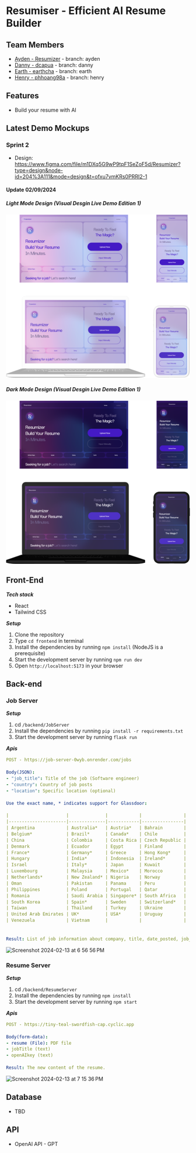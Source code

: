 # Resumiser - Efficient AI Resume Builder

## Team Members
- [Ayden - Resumizer](https://github.com/Resumizer) - branch: ayden
- [Danny - dcapua](https://github.com/dcapua) - branch: danny
- [Earth - earthcha](https://github.com/earthcha) - branch: earth
- [Henry - phhoang98a](https://github.com/phhoang98a) - branch: henry

## Features
* Build your resume with AI

## Latest Demo Mockups
### Sprint 2
- Design: https://www.figma.com/file/m1DXq5G9wP9tpF1SeZoF5d/Resumizer?type=design&node-id=204%3A111&mode=design&t=ofxu7vmKRs0PRRI2-1
#### Update 02/09/2024
##### Light Mode Design (Visual Desgin Live Demo Edition 1)
![Light Mode Mockup](public/sprint2/lightMockup.png "Light Mode Mockup")
##### Dark Mode Design (Visual Desgin Live Demo Edition 1)
![Dark Mode Mockup](public/sprint2/darkMockup.png "Dark Mode Mockup")


## Front-End
_**Tech stack**_

* React
* Tailwind CSS
 
_**Setup**_

1. Clone the repository
2. Type `cd frontend` in terminal
3. Install the dependencies by running `npm install` (NodeJS is a prerequisite)
4. Start the development server by running `npm run dev`
5. Open `http://localhost:5173` in your browser

## Back-end
### Job Server
_**Setup**_

1. cd `/backend/JobServer`
2. Install the dependencies by running `pip install -r requirements.txt`
3. Start the development server by running `flask run`

_**Apis**_
```yml
POST - https://job-server-0wyb.onrender.com/jobs

Body(JSON): 
- "job_title": Title of the job (Software engineer)
- "country": Country of job posts
- "location": Specific location (optional)

Use the exact name, * indicates support for Glassdoor:

|                      |              |            |                |
|----------------------|--------------|------------|----------------|
| Argentina            | Australia*   | Austria*   | Bahrain        |
| Belgium*             | Brazil*      | Canada*    | Chile          |
| China                | Colombia     | Costa Rica | Czech Republic |
| Denmark              | Ecuador      | Egypt      | Finland        |
| France*              | Germany*     | Greece     | Hong Kong*     |
| Hungary              | India*       | Indonesia  | Ireland*       |
| Israel               | Italy*       | Japan      | Kuwait         |
| Luxembourg           | Malaysia     | Mexico*    | Morocco        |
| Netherlands*         | New Zealand* | Nigeria    | Norway         |
| Oman                 | Pakistan     | Panama     | Peru           |
| Philippines          | Poland       | Portugal   | Qatar          |
| Romania              | Saudi Arabia | Singapore* | South Africa   |
| South Korea          | Spain*       | Sweden     | Switzerland*   |
| Taiwan               | Thailand     | Turkey     | Ukraine        |
| United Arab Emirates | UK*          | USA*       | Uruguay        |
| Venezuela            | Vietnam      |            |                |


Result: List of job information about company, title, date_posted, job_url, location, site
```
![Screenshot 2024-02-13 at 6 56 56 PM](https://github.com/imayden/Resumizer/assets/34488386/ed7509ec-c14c-4d0b-86c8-d7fa12e37adb)

### Resume Server
_**Setup**_

1. cd `/backend/ResumeServer`
2. Install the dependencies by running `npm install`
3. Start the development server by running `npm start`

_**Apis**_
```yml
POST - https://tiny-teal-swordfish-cap.cyclic.app

Body(form-data): 
- resume (File): PDF file
- jobTitle (text)
- openAIkey (text) 

Result: The new content of the resume.
```
![Screenshot 2024-02-13 at 7 15 36 PM](https://github.com/imayden/Resumizer/assets/34488386/288ecc35-b86c-4ab8-a63f-2823fae2377e)


## Database
* TBD

## API
* OpenAI API - GPT




